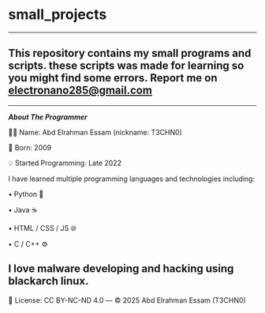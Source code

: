 # small_projects
---
This repository contains my small programs and scripts.
these scripts was made for learning so you might find
some errors.
Report me on electronano285@gmail.com
---
---
***About The Programmer***

👨‍💻 Name: Abd Elrahman Essam (nickname: T3CHN0)

📍 Born: 2009

💡 Started Programming: Late 2022

I have learned multiple programming languages and technologies including:

• Python 🐍

• Java ☕

• HTML / CSS / JS 🌐

• C / C++ ⚙️

I love malware developing and hacking using blackarch linux.
---
📜 License: CC BY-NC-ND 4.0 — © 2025 Abd Elrahman Essam (T3CHN0)
